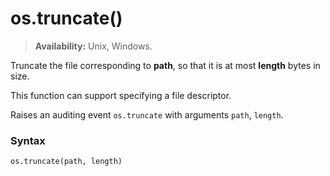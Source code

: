 # os.truncate()

> **Availability:** Unix, Windows.

Truncate the file corresponding to **path**, so that it is at most **length** bytes in size.

This function can support specifying a file descriptor.

Raises an auditing event `os.truncate` with arguments `path`, `length`.

### Syntax

```python
os.truncate(path, length)
```